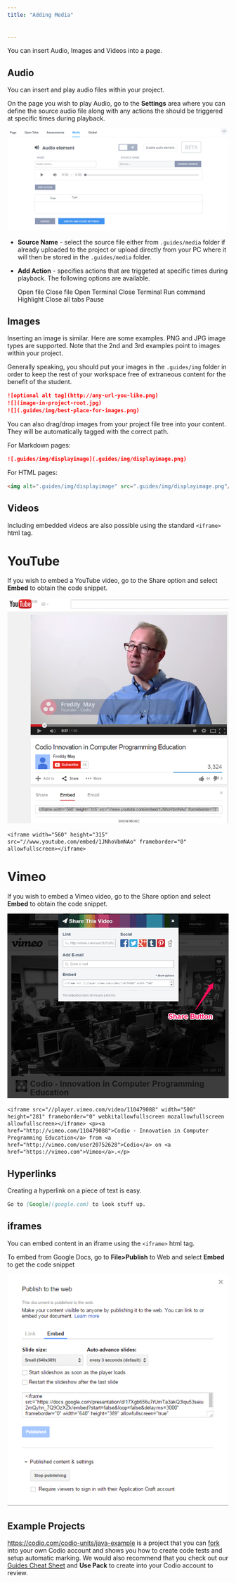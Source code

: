 ```yaml
---
title: "Adding Media"


---
```

You can insert Audio, Images and Videos into a page.

## Audio
You can insert and play audio files within your project.

On the page you wish to play Audio, go to the **Settings** area where you can define the source audio file along with any actions the should be triggered at specific times during playback.

<img alt="authtoken" src="/img/guides/media.png" class="simple"/>

- **Source Name** - select the source file either from `.guides/media` folder if already uploaded to the project or upload directly from your PC where it will then be stored in the `.guides/media` folder.
- **Add Action** - specifies actions that are triggeted at specific times during playback. The following options are available.

  Open file
  Close file
  Open Terminal
  Close Terminal
  Run command
  Highlight
  Close all tabs
  Pause


## Images
Inserting an image is similar. Here are some examples. PNG and JPG image types are supported. Note that the 2nd and 3rd examples point to images within your project.

Generally speaking, you should put your images in the `.guides/img` folder in order to keep the rest of your workspace free of extraneous content for the benefit of the student.

```markdown
![optional alt tag](http://any-url-you-like.png)
![](image-in-project-root.jpg)
![](.guides/img/best-place-for-images.png)
```


You can also drag/drop images from your project file tree into your content. They will be automatically tagged with the correct path.

For Markdown pages:

```markdown
![.guides/img/displayimage](.guides/img/displayimage.png)
```

For HTML pages:

```html
<img alt=".guides/img/displayimage" src=".guides/img/displayimage.png"/>
```


## Videos

Including embedded videos are also possible using the standard `<iframe>` html tag.


# YouTube

If you wish to embed a YouTube video, go to the Share option and select **Embed** to obtain the code snippet.

<img alt="authtoken" src="/img/guides/guides_youtube.png" class="simple"/>

```
<iframe width="560" height="315" src="//www.youtube.com/embed/1JNhoVbmNAo" frameborder="0" allowfullscreen></iframe>
```

# Vimeo

  If you wish to embed a Vimeo video, go to the Share option and select **Embed** to obtain the code snippet.

<img alt="authtoken" src="/img/guides/guides_vimeo.png" class="simple"/>

```
<iframe src="//player.vimeo.com/video/110479088" width="500" height="281" frameborder="0" webkitallowfullscreen mozallowfullscreen allowfullscreen></iframe> <p><a href="http://vimeo.com/110479088">Codio - Innovation in Computer Programming Education</a> from <a href="http://vimeo.com/user20752628">Codio</a> on <a href="https://vimeo.com">Vimeo</a>.</p>
```

## Hyperlinks
Creating a hyperlink on a piece of text is easy.

```markdown
Go to [Google](google.com) to look stuff up.
```



## iframes

You can embed content in an iframe using the `<iframe>` html tag.

To embed from Google Docs, go to **File>Publish** to Web and select **Embed** to get the code snippet

<img alt="authtoken" src="/img/guides/guides_publish.png" class="simple"/>


## Example Projects
https://codio.com/codio-units/java-example is a project that you can [fork](/ide/features/fork/) into your own Codio account and shows you how to create code tests and setup automatic marking. We would also recommend that you check out our [Guides Cheat Sheet](https://codio.com/home/starter-packs/cb114a27-d88e-4b74-a2a0-518ccb30dc44/) and **Use Pack** to create into your Codio account to review.